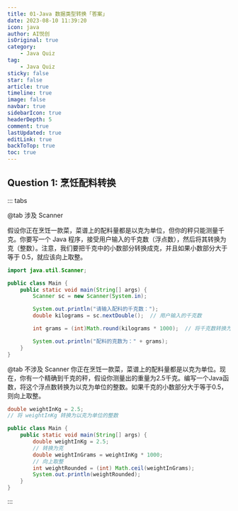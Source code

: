 ```yaml
---
title: 01-Java 数据类型转换「答案」
date: 2023-08-10 11:39:20
icon: java
author: AI悦创
isOriginal: true
category: 
    - Java Quiz
tag:
    - Java Quiz
sticky: false
star: false
article: true
timeline: true
image: false
navbar: true
sidebarIcon: true
headerDepth: 5
comment: true
lastUpdated: true
editLink: true
backToTop: true
toc: true
---
```


## Question 1: 烹饪配料转换

::: tabs

@tab 涉及 Scanner

假设你正在烹饪一款菜，菜谱上的配料量都是以克为单位，但你的秤只能测量千克。你要写一个 Java 程序，接受用户输入的千克数（浮点数），然后将其转换为克（整数）。注意，我们要把千克中的小数部分转换成克，并且如果小数部分大于等于 0.5，就应该向上取整。

```java
import java.util.Scanner;

public class Main {
    public static void main(String[] args) {
        Scanner sc = new Scanner(System.in);

        System.out.println("请输入配料的千克数：");
        double kilograms = sc.nextDouble();  // 用户输入的千克数

        int grams = (int)Math.round(kilograms * 1000);  // 将千克数转换为克，并向最接近的整数四舍五入

        System.out.println("配料的克数为：" + grams);
    }
}
```

@tab 不涉及 Scanner
你正在烹饪一款菜，菜谱上的配料量都是以克为单位。现在，你有一个精确到千克的秤，假设你测量出的重量为2.5千克。编写一个Java函数，将这个浮点数转换为以克为单位的整数。如果千克的小数部分大于等于0.5，则向上取整。

```java
double weightInKg = 2.5;
// 将 weightInKg 转换为以克为单位的整数
```

```java
public class Main {
    public static void main(String[] args) {
        double weightInKg = 2.5;
        // 转换为克
        double weightInGrams = weightInKg * 1000;
        // 向上取整
        int weightRounded = (int) Math.ceil(weightInGrams);
        System.out.println(weightRounded);
    }
}
```

:::
